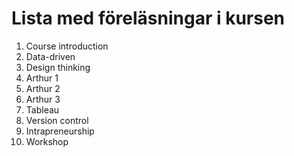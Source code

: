 # Lista med föreläsningar i kursen 
1. Course introduction
2. Data-driven
3. Design thinking
4. Arthur 1
5. Arthur 2
6. Arthur 3
7. Tableau
8. Version control
9. Intrapreneurship
10. Workshop
